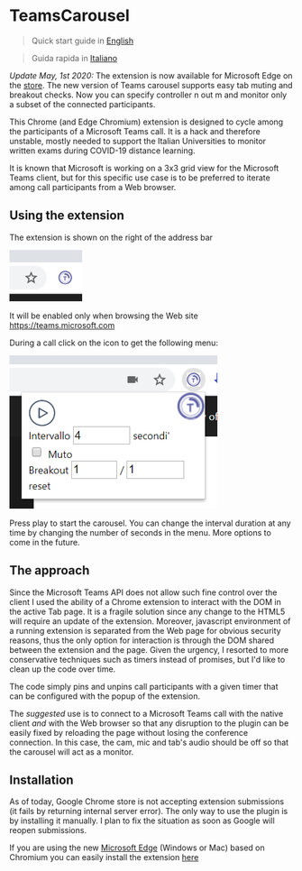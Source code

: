 # TeamsCarousel

> Quick start guide in [English](packages/quickstart-en.md)

> Guida rapida in [Italiano](packages/quickstart-it.md)

*Update May, 1st 2020:* The extension is now available for Microsoft Edge on the [store](https://microsoftedge.microsoft.com/addons/detail/oaoljfeoolhboidooldgbnefaeicneml). The new version of Teams carousel supports easy tab muting and breakout checks. Now you can specify controller n out m and monitor only a subset of the connected participants.

This Chrome (and Edge Chromium) extension is designed to cycle among the participants of a Microsoft Teams call. It is a hack and therefore unstable, mostly needed to support the Italian Universities to monitor written exams during COVID-19 distance learning.

It is known that Microsoft is working on a 3x3 grid view for the Microsoft Teams client, but for this specific use case is to be preferred to iterate among call participants from a Web browser.

## Using the extension

The extension is shown on the right of the address bar

![Image](https://github.com/Unipisa/TeamsCarousel/raw/master/img/img1.png)

It will be enabled only when browsing the Web site https://teams.microsoft.com

During a call click on the icon to get the following menu:

![Image](https://github.com/Unipisa/TeamsCarousel/raw/master/img/img2.png)

Press play to start the carousel. You can change the interval duration at any time by changing the number of seconds in the menu. More options to come in the future.

## The approach
Since the Microsoft Teams API does not allow such fine control over the client I used the ability of a Chrome extension to interact with the DOM in the active Tab page. It is a fragile solution since any change to the HTML5 will require an update of the extension. Moreover, javascript environment of a running extension is separated from the Web page for obvious security reasons, thus the only option for interaction is through the DOM shared between the extension and the page. Given the urgency, I resorted to more conservative techniques such as timers instead of promises, but I'd like to clean up the code over time.

The code simply pins and unpins call participants with a given timer that can be configured with the popup of the extension.

The *suggested* use is to connect to a Microsoft Teams call with the native client *and* with the Web browser so that any disruption to the plugin can be easily fixed by reloading the page without losing the conference connection. In this case, the cam, mic and tab's audio should be off so that the carousel will act as a monitor.

## Installation
As of today, Google Chrome store is not accepting extension submissions (it fails by returning internal server error). The only way to use the plugin is by installing it manually. I plan to fix the situation as soon as Google will reopen submissions.

If you are using the new [Microsoft Edge](https://www.microsoft.com/edge) (Windows or Mac) based on Chromium you can easily install the extension [here](https://microsoftedge.microsoft.com/addons/detail/oaoljfeoolhboidooldgbnefaeicneml)
